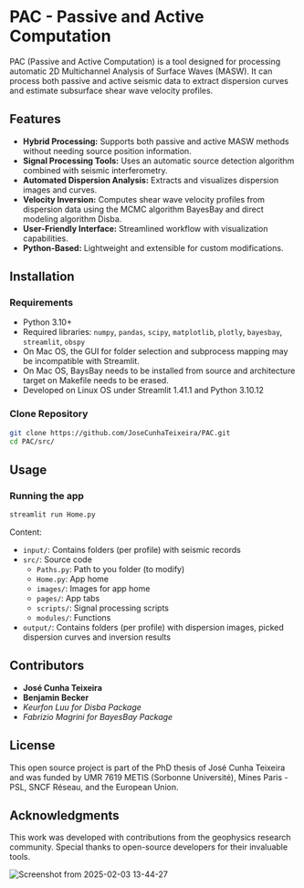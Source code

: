 # PAC - Passive and Active Computation

PAC (Passive and Active Computation) is a tool designed for processing automatic 2D Multichannel Analysis of Surface Waves (MASW). It can process both passive and active seismic data to extract dispersion curves and estimate subsurface shear wave velocity profiles.

## Features
- **Hybrid Processing:** Supports both passive and active MASW methods without needing source position information.
- **Signal Processing Tools:** Uses an automatic source detection algorithm combined with seismic interferometry.
- **Automated Dispersion Analysis:** Extracts and visualizes dispersion images and curves.
- **Velocity Inversion:** Computes shear wave velocity profiles from dispersion data using the MCMC algorithm BayesBay and direct modeling algorithm Disba.
- **User-Friendly Interface:** Streamlined workflow with visualization capabilities.
- **Python-Based:** Lightweight and extensible for custom modifications.

## Installation
### Requirements
- Python 3.10+
- Required libraries: `numpy`, `pandas`, `scipy`, `matplotlib`, `plotly`, `bayesbay`, `streamlit`, `obspy`
- On Mac OS, the GUI for folder selection and subprocess mapping may be incompatible with Streamlit.
- On Mac OS, BaysBay needs to be installed from source and architecture target on Makefile needs to be erased.
- Developed on Linux OS under Streamlit 1.41.1 and Python 3.10.12

### Clone Repository
```sh
git clone https://github.com/JoseCunhaTeixeira/PAC.git
cd PAC/src/
```

## Usage
### Running the app
```sh
streamlit run Home.py
```
Content:
- `input/`: Contains folders (per profile) with seismic records
- `src/`: Source code
    - `Paths.py`: Path to you folder (to modify)
    - `Home.py`: App home
    - `images/`: Images for app home
    - `pages/`: App tabs
    - `scripts/`: Signal processing scripts
    - `modules/`: Functions
- `output/`: Contains folders (per profile) with dispersion images, picked dispersion curves and inversion results

## Contributors
- **José Cunha Teixeira**
- **Benjamin Becker**
- *Keurfon Luu for Disba Package*
- *Fabrizio Magrini for BayesBay Package*

## License
This open source project is part of the PhD thesis of José Cunha Teixeira and was funded by UMR 7619 METIS (Sorbonne Université), Mines Paris - PSL, SNCF Réseau, and the European Union.

## Acknowledgments
This work was developed with contributions from the geophysics research community. Special thanks to open-source developers for their invaluable tools.

![Screenshot from 2025-02-03 13-44-27](https://github.com/user-attachments/assets/59ada0fa-fbf0-4913-8d1a-4799da60a539)
